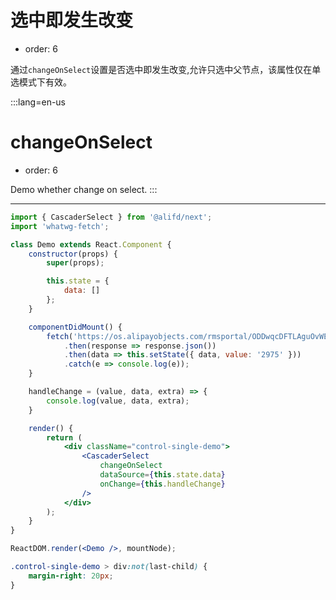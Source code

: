# 选中即发生改变

- order: 6

通过`changeOnSelect`设置是否选中即发生改变,允许只选中父节点，该属性仅在单选模式下有效。

:::lang=en-us
# changeOnSelect

- order: 6

Demo whether change on select.
:::

---

````jsx
import { CascaderSelect } from '@alifd/next';
import 'whatwg-fetch';

class Demo extends React.Component {
    constructor(props) {
        super(props);

        this.state = {
            data: []
        };
    }

    componentDidMount() {
        fetch('https://os.alipayobjects.com/rmsportal/ODDwqcDFTLAguOvWEolX.json')
            .then(response => response.json())
            .then(data => this.setState({ data, value: '2975' }))
            .catch(e => console.log(e));
    }

    handleChange = (value, data, extra) => {
        console.log(value, data, extra);
    }

    render() {
        return (
            <div className="control-single-demo">
                <CascaderSelect
                    changeOnSelect
                    dataSource={this.state.data}
                    onChange={this.handleChange}
                />
            </div>
        );
    }
}

ReactDOM.render(<Demo />, mountNode);
````

````css
.control-single-demo > div:not(last-child) {
    margin-right: 20px;
}
````
